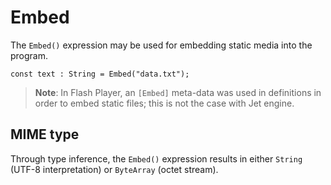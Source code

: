 # Embed

The `Embed()` expression may be used for embedding static media into the program.

```
const text : String = Embed("data.txt");
```

> **Note**: In Flash Player, an `[Embed]` meta-data was used in definitions in order to embed static files; this is not the case with Jet engine.

## MIME type

Through type inference, the `Embed()` expression results in either `String` (UTF-8 interpretation) or `ByteArray` (octet stream).